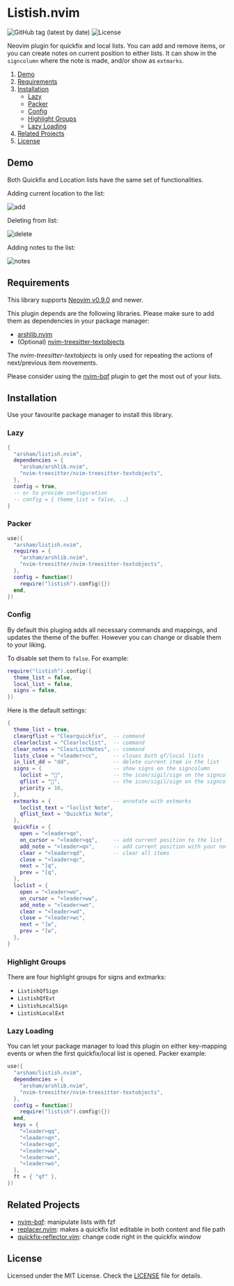 # Listish.nvim

![GitHub tag (latest by date)](https://img.shields.io/github/v/tag/arsham/listish.nvim)
![License](https://img.shields.io/github/license/arsham/listish.nvim)

Neovim plugin for quickfix and local lists. You can add and remove items, or
you can create notes on current position to either lists. It can show in the
`signcolumn` where the note is made, and/or show as `extmarks`.

1. [Demo](#demo)
2. [Requirements](#requirements)
3. [Installation](#installation)
   - [Lazy](#lazy)
   - [Packer](#packer)
   - [Config](#config)
   - [Highlight Groups](#highlight-groups)
   - [Lazy Loading](#lazy-loading)
4. [Related Projects](#related-projects)
5. [License](#license)

## Demo

Both Quickfix and Location lists have the same set of functionalities.

Adding current location to the list:

![add](https://user-images.githubusercontent.com/428611/148661079-efbb29b9-369b-487b-8ff9-ece794f3bd3b.gif)

Deleting from list:

![delete](https://user-images.githubusercontent.com/428611/148661080-4e8f1531-e470-45eb-bf0d-fe78290bb2fa.gif)

Adding notes to the list:

![notes](https://user-images.githubusercontent.com/428611/148661081-caa84b55-664d-45ea-ac41-32f5791a8f01.gif)

## Requirements

This library supports [Neovim
v0.9.0](https://github.com/neovim/neovim/releases/tag/v0.9.0) and newer.

This plugin depends are the following libraries. Please make sure to add them
as dependencies in your package manager:

- [arshlib.nvim](https://github.com/arsham/arshlib.nvim)
- (Optional) [nvim-treesitter-textobjects](https://github.com/nvim-treesitter/nvim-treesitter-textobjects)

The _nvim-treesitter-textobjects_ is only used for repeating the actions of
next/previous item movements.

Please consider using the [nvim-bqf](https://github.com/kevinhwang91/nvim-bqf)
plugin to get the most out of your lists.

## Installation

Use your favourite package manager to install this library.

### Lazy

```lua
{
  "arsham/listish.nvim",
  dependencies = {
    "arsham/arshlib.nvim",
    "nvim-treesitter/nvim-treesitter-textobjects",
  },
  config = true,
  -- or to provide configuration
  -- config = { theme_list = false, ..}
}
```

### Packer

```lua
use({
  "arsham/listish.nvim",
  requires = {
    "arsham/arshlib.nvim",
    "nvim-treesitter/nvim-treesitter-textobjects",
  },
  config = function()
    require("listish").config({})
  end,
})
```

### Config

By default this pluging adds all necessary commands and mappings, and updates
the theme of the buffer. However you can change or disable them to your liking.

To disable set them to `false`. For example:

```lua
require("listish").config({
  theme_list = false,
  local_list = false,
  signs = false,
})
```

Here is the default settings:

```lua
{
  theme_list = true,
  clearqflist = "Clearquickfix",  -- command
  clearloclist = "Clearloclist",  -- command
  clear_notes = "ClearListNotes", -- command
  lists_close = "<leader>cc",     -- closes both qf/local lists
  in_list_dd = "dd",              -- delete current item in the list
  signs = {                       -- show signs on the signcolumn
    loclist = "",                -- the icon/sigil/sign on the signcolumn
    qflist = "",                 -- the icon/sigil/sign on the signcolumn
    priority = 10,
  },
  extmarks = {                    -- annotate with extmarks
    loclist_text = "loclist Note",
    qflist_text = "Quickfix Note",
  },
  quickfix = {
    open = "<leader>qo",
    on_cursor = "<leader>qq",     -- add current position to the list
    add_note = "<leader>qn",      -- add current position with your note to the list
    clear = "<leader>qd",         -- clear all items
    close = "<leader>qc",
    next = "]q",
    prev = "[q",
  },
  loclist = {
    open = "<leader>wo",
    on_cursor = "<leader>ww",
    add_note = "<leader>wn",
    clear = "<leader>wd",
    close = "<leader>wc",
    next = "]w",
    prev = "[w",
  },
}
```

### Highlight Groups

There are four highlight groups for signs and extmarks:

- `ListishQfSign`
- `ListishQfExt`
- `ListishLocalSign`
- `ListishLocalExt`

### Lazy Loading

You can let your package manager to load this plugin on either key-mapping
events or when the first quickfix/local list is opened. Packer example:

```lua
use({
  "arsham/listish.nvim",
  dependencies = {
    "arsham/arshlib.nvim",
    "nvim-treesitter/nvim-treesitter-textobjects",
  },
  config = function()
    require("listish").config({})
  end,
  keys = {
    "<leader>qq",
    "<leader>qn",
    "<leader>qo",
    "<leader>ww",
    "<leader>wn",
    "<leader>wo",
  },
  ft = { "qf" },
})
```

## Related Projects

- [nvim-bqf](https://github.com/kevinhwang91/nvim-bqf): manipulate lists with fzf
- [replacer.nvim](https://github.com/gabrielpoca/replacer.nvim): makes a quickfix list editable in both content and file path
- [quickfix-reflector.vim](https://github.com/stefandtw/quickfix-reflector.vim): change code right in the quickfix window

## License

Licensed under the MIT License. Check the [LICENSE](./LICENSE) file for details.

<!--
vim: foldlevel=1
-->
